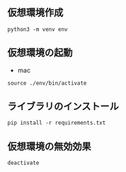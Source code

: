 ## 仮想環境作成
```shell
python3 -m venv env
```

## 仮想環境の起動
- mac
```shell
source ./env/bin/activate
```

## ライブラリのインストール
```shell
pip install -r requirements.txt
```

## 仮想環境の無効効果
```shell
deactivate
```
